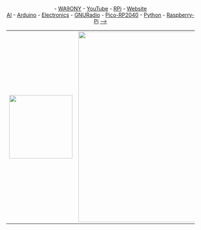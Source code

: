 <P align="center"> - <A HREF="https://www.qrz.com/db/WA9ONY">WA9ONY</A> - <A HREF="https://www.youtube.com/user/DavidAHaworth">YouTube</A> - <A HREF="http://www.stargazing.net/david/RPi/index.html">RPi</A> - <A HREF="http://www.stargazing.net/david/index.html">Website</A> <BR>
<A HREF="https://github.com/WA9ONY/AI">AI</A> - <A HREF="https://github.com/WA9ONY/Arduino">Arduino</A> - <A HREF="https://github.com/WA9ONY/Electronics">Electronics</A> - <A HREF="https://github.com/WA9ONY/GNURadio">GNURadio</A> - <A HREF="https://github.com/WA9ONY/Pico-RP2040">Pico-RP2040</A> - <A HREF="https://github.com/WA9ONY/Python">Python</A> - <A HREF="https://github.com/WA9ONY/Raspberry-Pi">Raspberry-Pi</A> <A HREF="#INDEX">--&gt;</A>
</P>  

<p align="center">
<table width="100%" height="100%" align="center" valign="center" border=0>
   <tr>
    <td border=0>
       <img width="169" height="170" src="/Images/LoRaAll.png"> 
   </td>
    <td border=0>
       <img width="512" height="512" src="/Images/LoRaBanner3s512.png">
   </td>
    <td border=0>
       <img width="169" height="170" src="/Images/TTNLogo.png">
    </td
   </tr>
   </table>
</p>

# LoRa Projects Goals

Goals
+ Learn how to use LoRa technology.
+ Create a point to point LoRa communication project.
+ Implement a LoRa height above ground logging system that is mounted on a kite.

Phases
1. Collect and study the LoRa information
2. Implement a simple LoRa system

The [OpenAI](https://en.wikipedia.org/wiki/OpenAI) icon appears next to information in this web page that was created by OpenAI ChatGPT4o in a conversation with David Haworth, WA9ONY.
 
<HR>

## LoRa: Long Range Wireless IoT
<img align=right width="49" height="48" src="/Images/OpenAI_Icon.png">

[LoRa, Long Range,](https://en.wikipedia.org/wiki/LoRa) is a wireless communication technology that enables low-power, long-range data transmission. It is widely used in Internet of Things, [IoT](https://en.wikipedia.org/wiki/Internet_of_things), applications for connecting devices over large distances with minimal power consumption. Here’s an overview of LoRa:

### Key Features of LoRa:
1. **Long-Range Communication**: LoRa can transmit data over distances of up to 10-15 kilometers (6-9 miles) in rural areas, and 2-5 kilometers (1-3 miles) in urban environments, depending on conditions and antenna setup.
   
2. **Low Power Consumption**: It is optimized for battery-powered devices, enabling years of operation on a single battery, making it ideal for remote or hard-to-reach IoT devices like sensors.

3. **Low Data Rate**: LoRa is designed for low-bandwidth applications, with typical data rates ranging from 0.3 kbps to 50 kbps. It is best suited for applications that send small amounts of data intermittently, such as environmental monitoring, smart agriculture, and asset tracking.

4. **Unlicensed Spectrum**: LoRa operates in the unlicensed Industrial, Scientific, and Medical (ISM) frequency bands, such as 868 MHz in Europe and 915 MHz in North America, allowing free access to the spectrum.

5. **Star Network Topology**: LoRaWAN (the protocol layer for LoRa networks) typically uses a star topology, where multiple end devices communicate with a central gateway, which then connects to a cloud or local server.

6. **Robust Signal**: LoRa uses Chirp Spread Spectrum (CSS) modulation, which makes the signal highly resistant to interference and allows for communication even in environments with high noise levels or over challenging terrain.

### Applications of LoRa:
- **Smart Cities**: Monitoring infrastructure, traffic management, smart parking, and environmental conditions.
- **Agriculture**: Remote monitoring of soil moisture, weather conditions, and livestock tracking.
- **Industrial IoT**: Tracking machinery status, energy usage, and predictive maintenance.
- **Home Automation**: Smart meters, security systems, and remote monitoring.

### LoRaWAN vs LoRa:
- **LoRa** refers to the physical layer (modulation technique) that enables long-range communication.
- **LoRaWAN** is the network protocol built on top of LoRa that defines how data is transmitted between devices, gateways, and servers.

LoRa's combination of long range, low power consumption, and cost-effectiveness makes it a popular choice for IoT applications where devices need to communicate over long distances with minimal energy use.

<HR>

## [OpenAI](https://en.wikipedia.org/wiki/OpenAI) ChatGPT4o LoRa Course
<img align=right width="49" height="48" src="/Images/OpenAI_Icon.png">

LoRa course created by [OpenAI](https://en.wikipedia.org/wiki/OpenAI) ChatGPT4o in a conversation with David Haworth, WA9ONY.

The below link is an OpenAI shared conversation link to the LoRa course conversation.
<P>
<A HREF="https://chatgpt.com/share/66f5e6a4-27f8-800d-9963-b0f93933b397">ChatGPT4o LoRa Course</A> outline   
</P>

+ Introduction to LoRa and IoT
    + Overview of wireless communication protocols for IoT.
    + Introduction to LoRa: History, development, and role in IoT.
    + LoRa vs. traditional communication systems (Wi-Fi, Bluetooth, cellular).
    + Basic concepts: modulation, frequency, bandwidth, and range.

+ LoRa Physical Layer
    + Detailed analysis of the LoRa modulation technique (Chirp Spread Spectrum).
    + Understanding the trade-offs: bandwidth, range, and data rate.
    + Frequency bands and regulations for LoRa (ISM bands, regional variations).
    + Setting up LoRa modules (SX1276/78/92).

+ LoRaWAN Protocol Architecture
    + Overview of LoRaWAN architecture: end devices, gateways, and network servers.
    + LoRaWAN protocol layers and classes (A, B, C).
    + Network topology: star-of-stars architecture.
    + Security in LoRaWAN: encryption and data integrity.

+ Building a LoRa Network
    + Setting up a LoRa gateway and connecting end devices.
    + Hands-on: Configuring and testing LoRa nodes (Arduino/ESP32 with LoRa modules).
    + Understanding signal quality and link budget.
    + Network performance analysis: RSSI, SNR, and data rate optimization.

+ IoT Applications with LoRa
    + Use cases: smart agriculture, environmental monitoring, industrial IoT, and smart cities.
    + Low-power design principles for IoT devices.
    + Sensor integration with LoRa: temperature, humidity, motion, etc.
    + LoRa-based telemetry and remote monitoring systems.

+ LoRa and Cloud Integration
    + Data flow in an IoT system: from sensors to cloud platforms.
    + Integration of LoRaWAN with cloud services (e.g., The Things Network, AWS IoT, etc.).
    + Hands-on: Sending sensor data from a LoRa device to a cloud platform.
    + Analyzing data from the cloud: dashboards, alerts, and notifications.

+ Advanced Topics in LoRa
    + Mesh networks and alternatives to LoRaWAN.
    + Designing low-power systems for remote IoT deployments.
    + Performance optimization in real-world environments.
    + Challenges in scalability, security, and interference mitigation.

+ Final Project
    + Individual or group project: Building an IoT solution using LoRa.
    + Project design, development, and implementation.
    + Presentation and demonstration of the final project.
    + Feedback and future directions in LoRa-based communication systems.

<HR>

<p align="center">
  <img width="413" height="89" src="/Images/YouTube_2024b.png">   
</p>

## LoRa YouTube Tutorials
<img align=right width="49" height="48" src="/Images/OpenAI_Icon.png">
Here are some useful YouTube tutorials to help you get started with LoRa and LoRaWAN:

1. **LoRa/LoRaWAN De-Mystified**: This tutorial explains the basic principles of LoRa and LoRaWAN, showcasing practical examples like setting up a LoRa gateway and client. It's a great introduction for beginners.
   - [Watch it here](https://www.youtube.com/watch?v=hMOwbNUpDQA)【17†source】.

2. **Getting Started with LoRa**: This video demonstrates how to work with LoRa modules, set up a LoRa gateway, and connect LoRa devices to interact with the network.
   - [Watch it here](https://www.youtube.com/watch?v=IStuUv9eAmE)【18†source】.

3. **LoRa Tutorial | Getting Started with LoRa**: This video covers the features of LoRa, its applications, and how to set up a basic LoRa network.
   - [Watch it here](https://www.youtube.com/watch?v=jp_2gwBrQc8)【19†source】.

4. **Mobilefish.com LoRa/LoRaWAN Tutorials**: This playlist includes a series of tutorials covering various aspects of LoRa and LoRaWAN, from decibel calculations to advanced topics like spreading factors and data rates.
   - [Watch the playlist here](https://www.youtube.com/playlist?list=PLmL13yqb6OxdeOi97EvI8QeO8o-PqeQ0g)【21†source】【20†source】.

These tutorials offer both conceptual overviews and hands-on guidance for using LoRa and LoRaWAN in IoT projects.

<HR>

## LoRa Tutorials
<img align=right width="49" height="48" src="/Images/OpenAI_Icon.png">
Here are some excellent free tutorials and resources for learning about LoRa and LoRaWAN:

1. **Semtech Academy for LoRaWAN**: This platform offers a self-paced course on the fundamentals of LoRaWAN. It includes detailed explanations of the protocol, security, and device classes, making it perfect for those who want to develop LoRaWAN applications from the ground up. [Semtech LoRaWAN Academy](https://learn.semtech.com)【9†source】.

2. **The Things Network**: This resource provides a comprehensive guide to LoRaWAN, covering topics such as device classes, spreading factors, and adaptive data rates. It also offers a certification program for those wanting to demonstrate their skills. [The Things Network Fundamentals](https://www.thethingsnetwork.org)【11†source】.

3. **Arduino LoRaWAN 101**: If you're into hardware, Arduino's LoRaWAN guide is a great place to start, with practical tutorials for using LoRa with Arduino boards. [Arduino LoRaWAN 101](https://docs.arduino.cc/learn/communication/lorawan-101/)【10†source】.

4. **Udemy – Free IoT LoRaWAN Tutorial**: This course focuses on using LoRaWAN for IoT applications, and it’s great for understanding the basics of low-power wide-area networks and how they work. [LoRaWAN Free IoT Course on Udemy](https://www.udemy.com)【8†source】.

These tutorials will help you build a solid foundation in LoRa and LoRaWAN and get started with practical projects.

<HR>

<p align="center">
  <img width="413" height="89" src="/Images/YouTube_2024b.png">   
</p>

## LoRa YouTube Videos

LoRa YouTube Play Lists
+ LoRa Alliance [playlists](https://www.youtube.com/@loraalliance3333/playlists)
+ The Things Network [playlist](https://www.youtube.com/@TheThingsNetworkCommunity/playlists)
+ Semtech Corporation [playlists](https://www.youtube.com/@SemtechMediacenter/playlists)
+ LoRa/LoRaWAN tutorials by Mobilefish.com ([68 videos](https://www.youtube.com/playlist?list=PLmL13yqb6OxdeOi97EvI8QeO8o-PqeQ0g))
+ Heltec WiFi Lora 32 Playlist by ShotokuTech ([46 video](https://www.youtube.com/playlist?list=PLVPBipeObwMP02QIrh3RGMs1BtPTMt19j))
+ LoRa Technology by Semtech Corporation ([39 videos](https://www.youtube.com/playlist?list=PLDB4a8cM5warylHQ8moUZb_zsq2_RQ9HB))
+ LoRa, LoraWAN, Sigfox by Andreas Spiess ([35 videos](https://www.youtube.com/playlist?list=PL3XBzmAj53Rkkogh-lti58h_GkhzU1n7U))
+ LoRa Playlist by ShotokuTech ([29 videos](https://www.youtube.com/playlist?list=PLVPBipeObwMPJCETechV7bX7VlMiDlf1-QCSh9u))
+ LoRa Tutorial | Long Range wireless network by CETech ([21 videos](https://www.youtube.com/playlist?list=PLZKn4hapodtfZiTGy8VBIwqAwJd7NaIZh))
+ LoRa by Dr.Eng.Daniel Amariei ([19 videos](https://www.youtube.com/playlist?list=PLwerlPp_cH3XYUunXDZ9coF6mt35VDbXJ))
+ LoRa & LoRaWAN Projects by How To Electronics ([16 videos](https://www.youtube.com/playlist?list=PLwF0yC5nSNDOb1-h5Fvd9ZCu0caHOsEkt))
+ STM32WL - LoRa Guide by TrueStepbyStep ([8 videos](https://www.youtube.com/playlist?list=PLUTly7gBTFvUR5EuDauE-oRrnKpY6oHTM))
+ LoRa by Electronics Innovation ([8 videos](https://www.youtube.com/playlist?list=PLmLQ9terIPnk36dsEvNO9rjLMXPEiWD9P))
+ LoRa by Antonello Di Giulio ([7 videos](https://www.youtube.com/playlist?list=PLsvtYMJT9VVGvkClcFfpTPkLSe3ZDwuzz))

LoRa YouTube Videos

+ LoRa - Long-Range Radio for IoT | Arduino, ESP32, RPI Pico by DroneBot Workshop (>1 hour [video](https://youtu.be/YQ7aLHCTeeE?si=TpUNBkoe6R7r6Bk5))
+ [How LoRa Modulation really works - long range communication using chirps](https://youtu.be/jHWepP1ZWTk?si=RqNVbNyY0ELCJc_C) by Visual Electric
+ [Everything you need to know about LoRaWAN in 60 minutes - Johan Stokking, The Things Industries](https://youtu.be/ZsVhYiX4_6o?si=PBs-IvO_JC-shroc)

<HR>

## LoRa Google Searches

Google LoRa [search](https://www.google.com/search?q=Lora+with+the+raspberry+pi+pico+tutorial&oq=LoRA&gs_lcrp=EgZjaHJvbWUqCAgAEEUYJxg7MggIABBFGCcYOzIICAEQRRgnGDsyDQgCEC4YgwEYsQMYgAQyDwgDEEUYORiDARixAxiABDITCAQQLhiDARivARjHARixAxiABDINCAUQABiDARixAxiABDIHCAYQABiABDINCAcQABiDARixAxiABDIHCAgQABiPAjIHCAkQABiPAtIBCTY0OTNqMGoxNagCCLACAQ&client=ubuntu-chr&sourceid=chrome&ie=UTF-8)

<HR>

## LoRa Articles

[Elektor MAG](https://www.elektormagazine.com/)
+ [LoRa with the Raspberry Pi Pico](https://www.elektormagazine.com/magazine/elektor-179/59721#:~:text=Fun%20with%20MicroPython&text=Using%20a%20Raspberry%20Pi%20Pico,Login%20%7C%20Register%20now!) 
+ [My First LoRaWAN](https://www.elektormagazine.com/magazine/elektor-141/57159) 
+ [Seeed Studio RFM95 Ultra-long LoRa Transceiver Module (EU868)](https://www.elektor.com/products/seeed-studio-rfm95-ultra-long-lora-transceiver-module-eu868)

[Seeed Studio](https://www.seeedstudio.com/)
+ LoRa [search](https://www.seeedstudio.com/catalogsearch/result/?q=LoRa)

<HR>

## LoRa Books
<img align=right width="49" height="48" src="/Images/OpenAI_Icon.png">

Here are some highly recommended books for learning about LoRa and LoRaWAN:

1. **"Building Wireless Sensor Networks Using Arduino"** by Matthijs Kooijman  
   This book focuses on building wireless sensor networks using LoRa and Arduino. It's a practical guide for hobbyists and engineers interested in deploying LoRaWAN networks with Arduino boards.

2. **"Internet of Things with ESP8266 and LoRa: The Holistic Guide"** by Marco Schwartz  
   This book takes a project-based approach to building IoT systems using LoRa and the ESP8266 microcontroller. It covers practical implementations of LoRa technology in real-world applications.

3. **"LoRa and LoRaWAN for IoT: How LoRa and LoRaWAN Enable Long-Range Low Power Wireless IoT Solutions"** by Pradeeka Seneviratne  
   This book provides a thorough understanding of how LoRa and LoRaWAN work, with a focus on their role in the Internet of Things (IoT). It explains key concepts and includes practical projects to help you get started with LoRaWAN networks.

4. **"Practical LoRa Projects for the Internet of Things"** by A. Bhatt, G. Gupta, and B. Giridhar  
   This book is an excellent resource for developers interested in practical LoRa applications. It covers various projects involving LoRa, such as smart farming, home automation, and environmental monitoring.

5. **"The Internet of Things: Do-It-Yourself at Home Projects for Arduino, Raspberry Pi, and BeagleBone Black"** by Donald Norris  
   While not exclusively about LoRa, this book offers some great DIY projects involving LoRa modules and how to integrate them with popular platforms like Arduino and Raspberry Pi.

These books will help you gain both theoretical knowledge and hands-on experience with LoRa and LoRaWAN technology.

<HR>

## LoRa with the Raspberry Pi Pico
<img align=right width="49" height="48" src="/Images/OpenAI_Icon.png">

Here are some useful articles on using LoRa with the Raspberry Pi Pico:

1. **Interfacing LoRa with Raspberry Pi Pico**: This guide walks you through setting up LoRa communication with a Raspberry Pi Pico, covering everything from the wiring connections to writing simple sender and receiver programs in the Arduino IDE. It explains how to configure the pins for SPI communication and how to send data using the LoRa library.
   - Source: [Embedded There](https://embeddedthere.com)【29†source】.

2. **LoRa with Raspberry Pi Pico**: This Elektor Magazine article focuses on using the Pico with a LoRa module and the MicroPython programming language. It offers a detailed look at creating a LoRaWAN node using a SeeedStudio RFM95 module and includes hardware suggestions and code examples.
   - Source: [Elektor Magazine](https://www.elektormagazine.com)【30†source】.

3. **Add LoRaWAN Support to Raspberry Pi Pico**: This tutorial explains how to use the Raspberry Pi Pico with a LoRaWAN module to connect to The Things Network. It includes setup instructions for hardware and software, covering topics like reading the temperature sensor data and transmitting it via LoRa.
   - Source: [Raspberry Pi Official Site](https://www.raspberrypi.com)【32†source】.

These articles will help you get started with LoRa on the Raspberry Pi Pico, from basic setups to more advanced LoRaWAN applications.

<HR>

## LoRa with the Arduino boards
<img align=right width="49" height="48" src="/Images/OpenAI_Icon.png">

Here are some helpful online articles that explain how to use LoRa with Arduino boards:

1. **Arduino Guide to LoRa® and LoRaWAN®**: This comprehensive guide from the Arduino documentation explains the basics of LoRa and LoRaWAN, including how to set up a LoRa communication system using the Arduino MKR WAN 1310. It walks you through core concepts such as frequency plans, message types, and LoRaWAN security.  
   - [Arduino Documentation](https://docs.arduino.cc/learn/communication/lorawan-101)【38†source】

2. **Interfacing SX1278 LoRa Module with Arduino**: This detailed tutorial from Circuit Digest covers the setup for both transmitter and receiver sides using the SX1278 LoRa module and Arduino boards (UNO and Nano). It explains the hardware connections, preparing the Arduino IDE, and writing code for wireless communication using the LoRa library.
   - [Circuit Digest](https://circuitdigest.com)【42†source】

3. **ESP32 with LoRa Using Arduino IDE**: Random Nerd Tutorials provides a step-by-step guide to using LoRa with an ESP32 board in the Arduino IDE. Although the article focuses on ESP32, the example code and setup are highly applicable to using LoRa with Arduino as well. It explains how to send and receive LoRa messages using simple code examples.
   - [Random Nerd Tutorials](https://randomnerdtutorials.com)【39†source】

4. **How to Interface Arduino with LoRa**: This tutorial from EmbeddedThere focuses on interfacing the SX1278 LoRa module with Arduino UNO. It also includes a project using an LDR sensor to send light intensity data wirelessly via LoRa, offering a hands-on example for setting up basic communication.
   - [EmbeddedThere](https://embeddedthere.com)【40†source】

5. **Enabling LoRa and LoRaWAN on Arduino and Raspberry Pi**: This article from Seeed Studio shows how to set up a LoRa network using the Arduino-compatible Seeed XIAO SAMD21 and the Wio-E5 LoRaWAN module. It provides clear steps for connecting hardware and preparing the Arduino IDE for LoRa communications.
   - [Seeed Studio](https://www.seeedstudio.com)【41†source】

These articles will help you set up and explore different LoRa communication projects with Arduino.

<HR>

<p align="center">
  <img width="538" height="307" src="/Images/LoRa_IC.png">   
</p>

## LoRa ICs
<img align=right width="49" height="48" src="/Images/OpenAI_Icon.png">

Below is a list of popular LoRa ICs grouped by manufacturer, along with their advantages and limitations:

### **1. Semtech**

Semtech is the primary manufacturer and the patent holder for the LoRa modulation technology. Most LoRa ICs are based on Semtech’s designs, making them the industry standard.

#### **SX127x Series (SX1272, SX1276, SX1278)**
- **Advantages**:
  - **Long range**: Can reach distances up to 15-20 km in rural areas and several kilometers in urban settings.
  - **Low power consumption**: Suitable for battery-operated devices (sleep modes consume very little power).
  - **Versatility**: Operates in different frequency bands (868 MHz, 915 MHz, 433 MHz) and supports FSK modulation in addition to LoRa.
  - **Wide adoption**: Supported by many libraries and development kits (Arduino, Raspberry Pi, etc.).
  - **Low cost**: Available at relatively low prices for wide adoption.
  
- **Limitations**:
  - **Data rate**: Max data rates are lower (~50 kbps in LoRa mode).
  - **Complexity**: Requires external microcontroller or processor for configuration and communication.
  - **Single-radio operation**: It does not support concurrent channels or spectrum usage as efficiently as some newer chips.

#### **SX126x Series (SX1261, SX1262)**
- **Advantages**:
  - **Improved range and power consumption** compared to SX127x series.
  - **Better blocking immunity**: Enhanced resistance to signal interference.
  - **Smaller form factor**: Ideal for compact designs.
  - **Low energy modes**: Enhanced low-power modes (especially in deep sleep).
  - **Higher output power**: Up to +22 dBm for longer ranges.
  
- **Limitations**:
  - **Cost**: Slightly higher cost compared to SX127x series.
  - **Newer in the market**: Less community support compared to SX127x series but growing fast.

#### **SX1301/SX1302 (LoRa Gateway ICs)**
- **Advantages**:
  - **Multiple channels**: Can process up to 8 channels simultaneously, which is essential for gateways in large LoRaWAN networks.
  - **High sensitivity**: Enables higher sensitivity and coverage in gateway operations.
  - **Concurrent reception**: Can receive data from multiple end devices at once.
  
- **Limitations**:
  - **Power consumption**: Higher power consumption due to multiple-channel support.
  - **Complexity**: More complicated to use than end-device LoRa ICs and usually integrated into gateway solutions.

### **2. Murata**

Murata integrates Semtech’s LoRa chips into their modules but offers their own advantages in terms of size and manufacturing process.

#### **Murata CMWX1ZZABZ (Based on Semtech SX1276)**
- **Advantages**:
  - **Very small form factor**: Ideal for small IoT devices or wearables.
  - **Certified modules**: Pre-certified for various regulatory regions, simplifying product certification.
  - **Low power consumption**: Optimized for battery-powered devices.
  
- **Limitations**:
  - **Limited flexibility**: As a module, there is less flexibility in how you can modify the radio.
  - **Higher cost**: Higher cost compared to standalone Semtech chips due to the added module overhead.

### **3. Microchip**

Microchip produces both standalone LoRa ICs as well as integrated LoRa modules.

#### **RN2483/RN2903 (LoRaWAN Modules)**
- **Advantages**:
  - **Integrated LoRaWAN stack**: Simplifies development for LoRaWAN applications (no need for complex stack development).
  - **Easy to use**: Comes in a pre-certified module that simplifies regulatory certification.
  - **Low power consumption**: Built for low power IoT applications, especially in end devices.
  
- **Limitations**:
  - **Cost**: More expensive than standalone LoRa ICs due to the integrated stack and module form factor.
  - **Flexibility**: Limited configurability compared to chips like SX127x/SX126x.

#### **ATA8520E (LoRa/FSK Transceiver)**
- **Advantages**:
  - **High sensitivity**: Operates in the ISM bands and provides excellent range with low power.
  - **Low power**: Ultra-low power operation in sleep and active modes.
  
- **Limitations**:
  - **Proprietary protocol support**: Does not have direct LoRaWAN support, so it requires custom protocols or additional software for LoRaWAN networks.
  - **Lower community support**: Less widespread usage compared to Semtech-based chips.

### **4. STMicroelectronics**

STMicroelectronics provides modules that integrate LoRa into STM32 microcontrollers.

#### **STM32WL Series**
- **Advantages**:
  - **Integrated microcontroller**: Combines an STM32 microcontroller with a LoRa transceiver, reducing BOM (Bill of Materials) and complexity.
  - **Flexibility**: Programmable with the STM32 ecosystem, allowing for powerful applications.
  - **Low power**: Designed for low power operation in IoT applications.
  
- **Limitations**:
  - **Complexity**: More complex to develop for, especially if you’re new to STM32 or LoRa.
  - **Size**: The integrated microcontroller makes it larger than standalone LoRa ICs.

### **5. HopeRF**

HopeRF integrates Semtech LoRa ICs into modules like the RFM series. These are widely used in DIY and hobbyist projects due to their affordability.

#### **RFM95/96/98 (Based on Semtech SX1276/78)**
- **Advantages**:
  - **Low cost**: Very affordable, making them popular in hobbyist and experimental applications.
  - **Easy to integrate**: Available in a small, easy-to-integrate module.
  - **Widely available**: Available from many distributors and well-documented by the community.
  
- **Limitations**:
  - **Not fully certified**: Many of these modules are not pre-certified, meaning regulatory approval could be more difficult for commercial products.
  - **Limited range of supported frequencies**: Typically focused on 433 MHz and 868/915 MHz, which could limit usage in certain regions.
  - **Higher power consumption**: Not as optimized for ultra-low power applications compared to newer chips.



### **Summary of Key Points**

- **Semtech** dominates the market with a range of LoRa ICs like the SX127x and SX126x series. The SX126x series offers enhanced performance and efficiency over the SX127x series.
- **Murata** offers very compact, pre-certified modules, ideal for space-constrained and certified applications.
- **Microchip** provides modules with integrated LoRaWAN stacks, simplifying development but at a higher cost.
- **STMicroelectronics** combines STM32 with LoRa, offering a powerful and flexible solution but with a steeper learning curve.
- **HopeRF** provides affordable, easy-to-use modules that are great for hobbyists but may not meet certification requirements for commercial projects.

Each IC has its niche, whether it’s low cost, compact size, regulatory compliance, or performance optimization.

<HR>

<p align="center">
  <img width="538" height="307" src="/Images/LoRaModule.png">   
</p>

## LoRa Modules
<img align=right width="49" height="48" src="/Images/OpenAI_Icon.png">

Below is a detailed list of available LoRa modules grouped by manufacturer, along with their advantages and limitations:

### **1. Semtech Modules**

Semtech provides the core LoRa technology, but they primarily supply ICs, while partners use their chips in modules. However, Semtech provides reference modules as well.

#### **SX1276MB1LAS (Based on SX1276)**
- **Advantages**:
  - **High range**: Can communicate up to 15-20 km in rural areas and several kilometers in urban settings.
  - **High sensitivity**: Ideal for long-range, low-power applications.
  - **Wide frequency band support**: Supports multiple frequencies (433 MHz, 868 MHz, 915 MHz).
  
- **Limitations**:
  - **External microcontroller required**: Does not come with an integrated microcontroller, meaning developers need to pair it with one.
  - **Complex development**: Requires experience with radio protocols and LoRa configuration.

### **2. Murata Modules**

Murata’s LoRa modules integrate Semtech LoRa ICs (e.g., SX1276) and are widely used in compact IoT devices.

#### **Murata CMWX1ZZABZ-078 (LoRaWAN module with SX1276)**
- **Advantages**:
  - **Extremely small form factor**: Among the smallest LoRa modules available, ideal for wearables or space-constrained designs.
  - **Pre-certified**: Pre-certified for regulatory compliance in major regions (FCC, CE).
  - **Low power consumption**: Optimized for battery-powered IoT devices.
  - **Supports LoRaWAN**: Fully integrated LoRaWAN stack.
  
- **Limitations**:
  - **Limited configurability**: Being a module with a pre-integrated stack, there is less flexibility in how developers can customize the LoRa radio.
  - **Higher cost**: Murata modules tend to be more expensive due to their compact size and certification.

#### **Murata Type 1SJ (Based on SX1262)**
- **Advantages**:
  - **Very compact**: Even smaller than the CMWX1ZZABZ.
  - **High sensitivity and power output**: Supports +22 dBm transmission power for long-range communication.
  - **Low power consumption**: Optimized for ultra-low power, making it ideal for battery-powered applications.
  - **Pre-certified**: Simplifies certification in different regions.
  
- **Limitations**:
  - **Higher cost**: Like other Murata modules, the small form factor and pre-certification increase the price.
  - **Limited flexibility**: Designed primarily for LoRaWAN applications, and using it outside the LoRaWAN stack can be challenging.

### **3. Microchip Modules**

Microchip offers both standalone LoRa modules and modules with an integrated LoRaWAN stack.

#### **RN2483 (868 MHz, LoRaWAN module)**
- **Advantages**:
  - **Integrated LoRaWAN stack**: Pre-configured with the LoRaWAN protocol, reducing development complexity.
  - **Easy to use**: Supports an AT command interface, simplifying communication with the microcontroller.
  - **Pre-certified**: Certified for use in various regions, making it easy to integrate into commercial products.
  - **Low power**: Ideal for low-power IoT applications.
  
- **Limitations**:
  - **Limited flexibility**: The integrated LoRaWAN stack can limit custom configuration or use in non-LoRaWAN systems.
  - **Higher cost**: Due to pre-certification and integrated LoRaWAN support, it is more expensive compared to standalone ICs or modules.

#### **RN2903 (915 MHz, LoRaWAN module)**
- **Advantages**:
  - **Integrated LoRaWAN stack**: Pre-configured for LoRaWAN, simplifying development for 915 MHz applications.
  - **Easy-to-use AT command interface**: Supports rapid development.
  - **Pre-certified**: Comes with regulatory approvals, speeding up product development.
  
- **Limitations**:
  - **Similar to RN2483**: Faces similar limitations in terms of flexibility and cost.

### **4. HopeRF Modules**

HopeRF modules are known for their affordability and simplicity, making them popular in hobbyist and low-cost IoT projects.

#### **RFM95/96/98 (Based on Semtech SX1276/SX1278)**
- **Advantages**:
  - **Low cost**: Among the most affordable LoRa modules available, popular for DIY projects.
  - **Wide availability**: Available for both 868 MHz (RFM95) and 433 MHz (RFM96) frequencies.
  - **Easy to use**: Compatible with a wide range of development platforms like Arduino and Raspberry Pi.
  
- **Limitations**:
  - **Not pre-certified**: Typically, these modules are not pre-certified, so product certification may be more challenging for commercial products.
  - **Higher power consumption**: Compared to more recent LoRa modules, these consume more power, especially in sleep mode.
  - **Limited community support**: While widely used by hobbyists, professional-level support or documentation can be harder to find.

### **5. Ebyte Modules**

Ebyte manufactures LoRa modules that integrate Semtech chips and are popular in industrial IoT applications.

#### **E32 Series (E32-433T30D, E32-868T30D)**
- **Advantages**:
  - **Long range**: Can transmit over several kilometers, with a line-of-sight range up to 10 km.
  - **High power output**: Provides up to +30 dBm transmission power for long-range communications.
  - **Low cost**: Affordable, even for higher power versions.
  - **Wide operating voltage**: Operates from 2.3 V to 5.5 V, offering flexibility for different battery-powered applications.
  
- **Limitations**:
  - **No integrated LoRaWAN**: Requires external software for LoRaWAN or custom protocol development.
  - **Not pre-certified**: Commercial use may require additional certification.
  - **Power consumption**: Higher transmission power results in higher energy consumption.

#### **E22 Series (E22-900M22S)**
- **Advantages**:
  - **High sensitivity**: Ideal for long-range IoT applications with limited power resources.
  - **Compact**: Small form factor, suitable for space-constrained designs.
  - **Low cost**: Like other Ebyte modules, it is cost-effective.
  
- **Limitations**:
  - **No integrated LoRaWAN stack**: Similar to the E32 series, it does not have LoRaWAN stack support, requiring custom firmware development.
  - **Limited community support**: Less widely used than HopeRF or Semtech-based modules, resulting in limited resources for developers.

### **6. Adafruit and Dragino Modules**

Adafruit and Dragino provide easy-to-use LoRa modules for DIY and maker projects.

#### **Adafruit RFM95W (Based on SX1276)**
- **Advantages**:
  - **Maker-friendly**: Comes with detailed guides and is designed to work with platforms like Arduino.
  - **Affordable**: Moderately priced and suitable for prototyping and hobbyist projects.
  - **Good community support**: Backed by Adafruit’s extensive documentation and forums.
  
- **Limitations**:
  - **Not pre-certified**: Requires certification for commercial use.
  - **Not suitable for industrial applications**: Primarily aimed at hobbyists and makers.

#### **Dragino LoRa Shield (For Arduino)**
- **Advantages**:
  - **Easy integration with Arduino**: Built for use with Arduino development platforms.
  - **Affordable**: Cost-effective for prototyping and low-volume production.
  - **Good range**: Supports up to 5 km range in ideal conditions.
  
- **Limitations**:
  - **Limited to Arduino**: Primarily designed for Arduino, with limited flexibility outside of the platform.
  - **Not pre-certified**: As with many hobbyist modules, certification may be required for commercial use.

### **7. Pycom Modules**

Pycom offers LoRa modules that are integrated into development boards with Wi-Fi and other wireless technologies.

#### **Pycom LoPy4**
- **Advantages**:
  - **Multi-protocol**: Combines LoRa, Wi-Fi, Bluetooth, and Sigfox in a single module.
  - **Integrated microcontroller**: Includes an ESP32 microcontroller for development without additional hardware.
  - **Easy-to-use development platform**: Supports MicroPython and has a strong developer community.
  
- **Limitations**:
  - **Higher cost**: More expensive due to the integration of multiple wireless protocols.
  - **Power consumption**: Higher than other LoRa-only modules because of the multi-radio setup.

### **Summary of Key Points**

- **Semtech** provides the reference design for most modules, and their modules offer high sensitivity and long-range communication but require external microcontrollers.
- **Murata** offers compact, pre-certified modules that are ideal for space-constrained and commercial applications but come at a higher cost.
- **Microchip** provides modules with integrated LoRaWAN stacks, simplifying development but limiting flexibility and increasing cost.
- **HopeRF** offers affordable modules for hobbyists, though they are not pre-certified and consume more power.
- **Ebyte** offers high-power, long-range modules at a low cost but without pre-certification or integrated LoRaWAN.
- **Adafruit and Dragino** focus on maker-friendly solutions, while **Pycom** provides multi-protocol solutions with integrated microcontrollers, catering to developers needing flexibility.

<HR>

<p align="center">
  <img width="676" height="505" src="/Images/TTN_PDX.png">   
</p>

## LoRaWAN and TTN
<img align=right width="49" height="48" src="/Images/OpenAI_Icon.png">

TTN (The Things Network) is an open, global infrastructure that supports the development of Internet of Things (IoT) applications using LoRaWAN, a protocol on top of LoRa.

Here’s a breakdown of what LoRa TTN involves:

### LoRa (Long Range)
- **Low Power**: Devices can operate on small batteries for years due to the energy-efficient nature of LoRa communication.
- **Long Range**: It allows communication over several kilometers, often 10-15 km in rural areas and 2-5 km in urban environments.
- **Low Data Rate**: Ideal for IoT applications that transmit small packets of data, like sensors, actuators, and monitoring systems.

### LoRaWAN
- **Wide Area Network Protocol**: LoRaWAN defines the communication protocol and system architecture for the network, specifying how data is exchanged between end devices (e.g., sensors) and gateways.
- **Scalable**: LoRaWAN is highly scalable, allowing for the deployment of large networks of connected devices.

### TTN (The Things Network)
- **Open Network**: TTN is a free, community-driven network that provides infrastructure for IoT devices using LoRaWAN. Anyone can set up a gateway and join the network, contributing to a global coverage.
- **Global IoT Connectivity**: TTN connects devices to the internet using LoRaWAN gateways, allowing devices in different parts of the world to communicate with cloud applications without the need for cellular or Wi-Fi connections.
- **Ease of Use**: TTN simplifies connecting LoRa devices to the internet by providing a platform for registering devices, managing data, and integrating with cloud applications.

### Key Components of LoRa TTN:
1. **End Devices**: These are sensors or IoT devices (e.g., temperature sensors, water level monitors) that send data using LoRa.
2. **Gateways**: Devices that receive LoRa signals from end devices and forward them to the TTN backend via the internet.
3. **TTN Backend**: Manages devices, routing, and data flow between gateways and applications.
4. **Applications**: Cloud-based systems that process data from the end devices, using it for analytics, control, or display.

LoRa TTN is widely used for applications like smart agriculture, environmental monitoring, and industrial IoT, where long-range and low-power communication is critical.

How to locate LoRa TTN (The Things Network) gateways near Camas, WA, USA, you follow below steps:

### 1. **Visit The Things Network (TTN) Map**
   TTN provides a public map where you can see the locations of community-managed LoRaWAN gateways.

   - **Go to the TTN Map**: [The Things Network Gateway Map](https://www.thethingsnetwork.org/map).
   - **Navigate to Camas, WA**: Either manually scroll to your location or use the search bar to enter "Camas, WA, USA."
   - **View Gateways**: The map will show nearby gateways with their statuses (online/offline).

### 2. **Check for Community Gateways**
   Once on the map, you'll see markers indicating the presence of gateways. These gateways might be public (available for anyone) or private (restricted access). Public gateways allow anyone with LoRa devices to connect to TTN and send data.

   - **Green Dots**: Represent active, public LoRa gateways.
   - **Gray Dots**: Represent gateways that may be inactive or have restricted access.

### 3. **Zoom and Explore**
   The map is interactive, so you can zoom in and out to explore different areas near Camas. You can click on individual gateways to get more details about their status, owner (if publicly available), and sometimes the range of the gateway.

### 4. **Check TTN Communities**
   Some regions have dedicated TTN communities that manage several gateways and provide better coverage. Although Camas itself might not have an official TTN community, nearby cities like Portland, OR, could have active communities with gateways that reach Camas.

   - **Search for Nearby Communities**: [TTN Community Search](https://www.thethingsnetwork.org/community).

### 5. **Reach Out to Local Makerspaces or IoT Enthusiasts**
   If you can’t find gateways directly in Camas, you might reach out to local makerspaces, universities, or IoT enthusiast groups in the region. These groups often host TTN gateways or can help you get set up with one.

This method should help you identify any TTN gateways available near you and whether you can leverage them for your LoRa-based projects.

<HR>

<p align="center">
  <img width="401" height="137" src="/Images/Adafruit_logo.png">   
</p>

## Adafruit LoRa boards
<img align=right width="49" height="48" src="/Images/OpenAI_Icon.png">

Here’s a list of some **Adafruit LoRa boards** along with their advantages and limitations. Adafruit offers a few different models depending on your needs for integrating LoRa communication in your projects.

### 1. **Adafruit LoRa Radio FeatherWing (RFM95W)**
   - **Frequency:** 900 MHz (US), 868 MHz (EU)
   - **Advantages:**
     - **Compact Design:** Can be easily stacked on top of any Feather board.
     - **Low Power:** Designed for low-power applications, making it great for battery-powered projects.
     - **Integrated Antenna Port:** Easy connection for antennas to improve signal range.
     - **Long Range:** Up to 2 km in urban environments and even longer in rural areas with clear line of sight.
     - **Feather Ecosystem:** Compatible with Feather microcontroller boards like the ESP32 and M0 series, providing flexibility in microcontroller choice.
   - **Limitations:**
     - **No Built-in Microcontroller:** Requires a separate Feather board to function, adding to the cost and complexity.
     - **Limited GPIOs:** Some FeatherWing boards limit the available GPIO pins, depending on the base Feather board used.

### 2. **Adafruit Feather 32u4 with LoRa Radio (RFM95W)**
   - **Frequency:** 868/915 MHz
   - **Advantages:**
     - **Integrated Microcontroller:** Built-in ATmega32u4 microcontroller, which reduces the need for an external microcontroller.
     - **Built-in USB Programming Interface:** Simplifies programming and firmware uploading.
     - **Compact:** Combines LoRa and microcontroller on a single board, saving space in projects.
     - **Low Power Consumption:** Ideal for low-power IoT applications.
   - **Limitations:**
     - **Limited Processing Power:** The ATmega32u4 is not very powerful compared to more modern microcontrollers (e.g., ESP32).
     - **Low Memory:** Limited SRAM and flash memory, which might be a constraint for larger or more complex applications.

### 3. **Adafruit Feather M0 with LoRa Radio (RFM95W)**
   - **Frequency:** 868/915 MHz
   - **Advantages:**
     - **Powerful 32-bit ARM Cortex M0 Processor:** Much faster than 8-bit boards like the Feather 32u4.
     - **Integrated LoRa Module:** Includes the LoRa RFM95W radio for long-range communication.
     - **USB Interface:** For easy programming and debugging.
     - **Feather Ecosystem Compatibility:** Works well with FeatherWing add-ons for additional functionality like displays or sensors.
     - **Higher Memory Capacity:** More RAM and flash than 8-bit microcontrollers.
   - **Limitations:**
     - **Higher Power Consumption than 8-bit Boards:** While still efficient, the ARM Cortex M0 uses more power than the 32u4.
     - **Higher Cost:** Slightly more expensive than simpler boards.

### 4. **Adafruit Feather ESP32-S2 with RFM95W LoRa Radio**
   - **Frequency:** 868/915 MHz
   - **Advantages:**
     - **Integrated ESP32-S2 Microcontroller:** Supports Wi-Fi along with LoRa for a versatile communication platform.
     - **Dual-core 32-bit Processor:** Offers high performance and the ability to run complex applications, including those requiring Wi-Fi and LoRa.
     - **More GPIOs:** More pins for connecting external peripherals and sensors.
     - **Higher Memory:** Ample flash and RAM for larger IoT projects or running MicroPython/CircuitPython.
   - **Limitations:**
     - **Power Consumption:** ESP32-S2 is more power-hungry than simpler microcontrollers like the ATmega32u4.
     - **More Complex to Use:** Due to the combination of Wi-Fi and LoRa, it may be more challenging to program and set up for beginners.

### 5. **Adafruit Feather nRF52840 with RFM95W LoRa Radio**
   - **Frequency:** 868/915 MHz
   - **Advantages:**
     - **Bluetooth 5.0 and LoRa Support:** Combines both Bluetooth Low Energy (BLE) and LoRa for projects that need local (BLE) and remote (LoRa) communication.
     - **nRF52840 Processor:** 32-bit ARM Cortex M4 processor with floating point support, offering better performance for data-heavy applications.
     - **Low Power Modes:** The nRF52840 chip is designed to be energy-efficient, especially in low-power modes.
     - **USB Support:** Direct USB connectivity for programming and debugging.
   - **Limitations:**
     - **Moderate Power Consumption:** Higher power consumption compared to simpler 8-bit or lower-end boards.
     - **Slightly Complex Setup:** Setting up Bluetooth and LoRa together can be tricky for beginners.

### 6. **Adafruit RFM96W LoRa Radio Breakout (433 MHz)**
   - **Frequency:** 433 MHz
   - **Advantages:**
     - **Longer Range:** 433 MHz can offer better penetration through obstacles compared to 868/915 MHz, making it ideal for environments with dense objects like buildings or forests.
     - **Simple to Integrate:** Breakout board can be integrated into custom designs with various microcontrollers.
     - **Lower Cost:** Compared to Feather boards with integrated microcontrollers, this breakout board is cheaper.
   - **Limitations:**
     - **Requires External Microcontroller:** Since it’s just a breakout, you’ll need to pair it with a microcontroller or development board.
     - **Larger Antenna Required:** 433 MHz requires a longer antenna for optimal performance, which may not be ideal for compact designs.

### Summary of Recommendations:
- **For Beginners or Simple Projects:** The **Feather 32u4 with LoRa** offers a good balance of ease-of-use and functionality.
- **For More Complex Projects:** The **Feather ESP32-S2** or **Feather M0 with LoRa** provide more processing power and flexibility for advanced applications.
- **For Long Range or Penetration Needs:** The **RFM96W 433 MHz** breakout is an excellent option when range is a primary concern, especially in difficult environments.

Each of these boards offers distinct advantages, depending on the project’s requirements for range, processing power, and power consumption.

Adafruit is a company that specializes in creating open-source hardware and software, with a particular focus on electronics for hobbyists, educators, and makers. Founded by engineer Limor "Ladyada" Fried in 2005, Adafruit designs and manufactures a wide range of products, including microcontrollers, sensors, components, and kits aimed at helping people learn about electronics and coding.

Some of their popular products include:

1. **Microcontrollers**: Adafruit is well-known for their development boards like the **Adafruit Feather** and **Adafruit Circuit Playground**, which are designed for ease of use and flexibility in maker projects. They often use chips like the ESP32, ATSAMD21, and nRF52840, among others.

2. **Sensors and Modules**: They provide a large variety of sensors (e.g., temperature, humidity, motion, light, etc.) and breakout boards, making it easy for hobbyists to integrate these components into their projects.

3. **Arduino and Raspberry Pi accessories**: Adafruit offers a large selection of shields, breakout boards, and accessories for popular platforms like **Arduino** and **Raspberry Pi**.

4. **Educational Resources**: One of Adafruit's core missions is education. They have extensive tutorials, guides, and even a YouTube channel that demonstrates how to use their products in real-world projects. They also created the **Adafruit Learning System**, a free resource for learning how to use electronics.

5. **Software**: Adafruit supports its hardware with open-source software libraries and tools, including support for platforms like Arduino IDE, MicroPython, and CircuitPython (a Python implementation designed for microcontrollers).

In short, Adafruit is a go-to resource for anyone interested in hands-on electronics projects, ranging from beginner kits to advanced maker tools.
<HR>

<p align="center">
  <img width="150" height="150" src="/Images/GitHub_Invertocat_Logo.png">   
</p>

## [GitHub](https://github.com/)

A search of GitHub, [Wikipedia](https://en.wikipedia.org/wiki/GitHub), repositories for LoRa.
+ [/LoRa](https://github.com/search?q=%2FLoRa&type=repositories) 18.8k results
+ [/TTN](https://github.com/search?q=%2FTTN&type=repositories) 4.2k  results
+ [/Adafruit/LoRa](https://github.com/search?q=%2FAdafruit%2FLoRa&type=repositories) 98 results
+ [/Arduino/LoRa](https://github.com/search?q=%2FArduino%2FLoRa&type=repositories) 818 results

<img align=right width="49" height="48" src="/Images/OpenAI_Icon.png">

GitHub is a web-based platform used for version control and collaboration on software development projects. It is built around **Git**, which is an open-source version control system that helps developers manage and track changes to code. 

Here are the key features and purposes of GitHub:

1. **Version Control**: GitHub allows multiple developers to work on a project simultaneously while keeping track of all changes made to the codebase. Each change is saved as a version, and you can revert to previous versions if needed.

2. **Repository Hosting**: GitHub hosts repositories, which are directories where all your project files and revision history are stored. These repositories can be public (open to everyone) or private (restricted to certain users or teams).

3. **Collaboration**: GitHub provides tools for team collaboration, such as **pull requests**, where developers propose changes, and others can review, comment, and merge them into the project. It also has features like **issues** and **projects** to track bugs, feature requests, and overall project progress.

4. **Branching**: GitHub allows developers to create different branches of their code for experimenting with new features or fixing bugs without affecting the main project. Once the changes are tested and approved, they can be merged into the main branch.

5. **Community and Open Source**: GitHub is widely used for open-source projects, where developers from around the world contribute to improving software by submitting code, reporting issues, or proposing new features.

6. **GitHub Pages**: It allows users to host static websites directly from a repository.

In summary, GitHub is an essential tool for software engineers, teams, and open-source contributors for managing, sharing, and collaborating on code.
